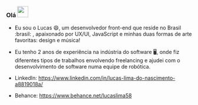 ### Olá <img src="https://raw.githubusercontent.com/MartinHeinz/MartinHeinz/master/wave.gif" width="30px">

- Eu sou o Lucas 😄, um desenvolvedor front-end que reside no Brasil :brasil: , apaixonado por UX/UI, JavaScript e minhas duas formas de arte favoritas: design e música!

- Eu tenho 2 anos de experiência na indústria do software 🖥️, onde fiz diferentes tipos de trabalhos envolvendo freelancing e ajudei com o desenvolvimento de software numa equipe de robótica.

- LinkedIn: https://www.linkedin.com/in/lucas-lima-do-nascimento-a8819018a/

- Behance: https://www.behance.net/lucaslima58


<!--
**LLxD/LLxD** is a ✨ _special_ ✨ repository because its `README.md` (this file) appears on your GitHub profile.

Here are some ideas to get you started:

- 🔭 I’m currently working on ...
- 🌱 I’m currently learning ...
- 👯 I’m looking to collaborate on ...
- 🤔 I’m looking for help with ...
- 💬 Ask me about ...
- 📫 How to reach me: ...
- 😄 Pronouns: ...
- ⚡ Fun fact: ...
-->
